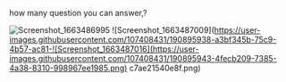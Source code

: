 how many question you can answer,?

![Screenshot_1663486995](https://user-images.githubusercontent.com/107408431/190895932-9ab8b8ce-4e58-4017-a0ba-c48d80f0742d.png)
![Screenshot_1663487009](https://user-images.githubusercontent.com/107408431/190895938-a3bf345b-75c9-4b57-ac81-![Screenshot_1663487016](https://user-images.githubusercontent.com/107408431/190895943-4fecb209-7385-4a38-8310-998967ee1985.png)
c7ae21540e8f.png)
